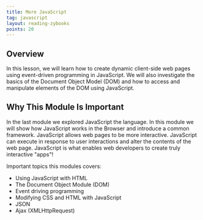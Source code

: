 ```yaml
---
title: More JavaScript
tag: javascript
layout: reading-zybooks
points: 20
---
```


## Overview

In this lesson, we will learn how to create dynamic client-side web pages using event-driven
programming in JavaScript. We will also investigate the basics of the Document Object Model (DOM)
and how to access and manipulate elements of the DOM using JavaScript.

## Why This Module Is Important

In the last module we explored JavaScript the language. In this module we will show how JavaScript
works in the Browser and introduce a common framework. JavaScript allows web pages to be more
interactive. JavaScript can execute in response to user interactions and alter the contents of the
web page. JavaScript is what enables web developers to create truly interactive "apps"!

Important topics this modules covers:

- Using JavaScript with HTML
- The Document Object Module (DOM)
- Event driving programming
- Modifying CSS and HTML with JavaScript
- JSON
- Ajax (XMLHttpRequest)
